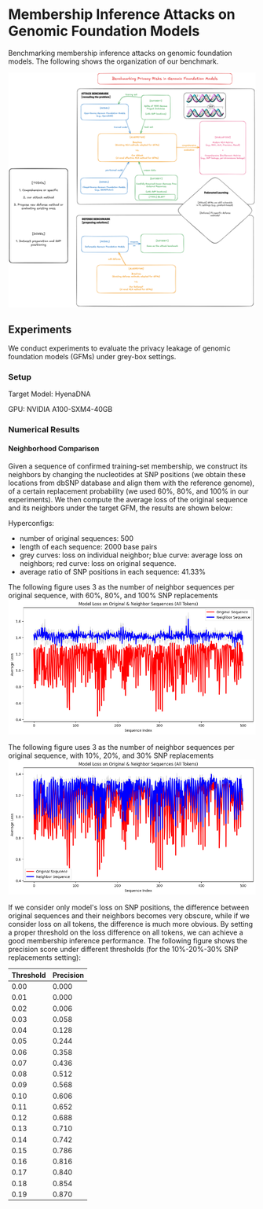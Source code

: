 # Membership Inference Attacks on Genomic Foundation Models

Benchmarking membership inference attacks on genomic foundation models. The following shows the organization of our benchmark.

![](./static/gfm_v1.png)

## Experiments

We conduct experiments to evaluate the privacy leakage of genomic foundation models (GFMs) under grey-box settings.

### Setup

Target Model: HyenaDNA

GPU: NVIDIA A100-SXM4-40GB  

### Numerical Results

#### Neighborhood Comparison

Given a sequence of confirmed training-set membership, we construct its neighbors by changing the nucleotides at SNP positions (we obtain these locations from dbSNP database and align them with the reference genome), of a certain replacement probability (we used 60%, 80%, and 100% in our experiments). We then compute the average loss of the original sequence and its neighbors under the target GFM, the results are shown below:

Hyperconfigs:
- number of original sequences: 500
- length of each sequence: 2000 base pairs
- grey curves: loss on individual neighbor; blue curve: average loss on neighbors; red curve: loss on original sequence.
- average ratio of SNP positions in each sequence: 41.33%

The following figure uses 3 as the number of neighbor sequences per original sequence, with 60%, 80%, and 100% SNP replacements
![](./static/loss_comparison_All_Tokens_huge.png)

The following figure uses 3 as the number of neighbor sequences per original sequence, with 10%, 20%, and 30% SNP replacements
![](./static/loss_comparison_All_Tokens_123_huge.png)

If we consider only model's loss on SNP positions, the difference between original sequences and their neighbors becomes very obscure, while if we consider loss on all tokens, the difference is much more obvious. By setting a proper threshold on the loss difference on all tokens, we can achieve a good membership inference performance. The following figure shows the precision score under different thresholds (for the 10%-20%-30% SNP replacements setting):

| Threshold | Precision |
|------------|------------|
| 0.00 | 0.000 |
| 0.01 | 0.000 |
| 0.02 | 0.006 |
| 0.03 | 0.058 |
| 0.04 | 0.128 |
| 0.05 | 0.244 |
| 0.06 | 0.358 |
| 0.07 | 0.436 |
| 0.08 | 0.512 |
| 0.09 | 0.568 |
| 0.10 | 0.606 |
| 0.11 | 0.652 |
| 0.12 | 0.688 |
| 0.13 | 0.710 |
| 0.14 | 0.742 |
| 0.15 | 0.786 |
| 0.16 | 0.816 |
| 0.17 | 0.840 |
| 0.18 | 0.854 |
| 0.19 | 0.870 |